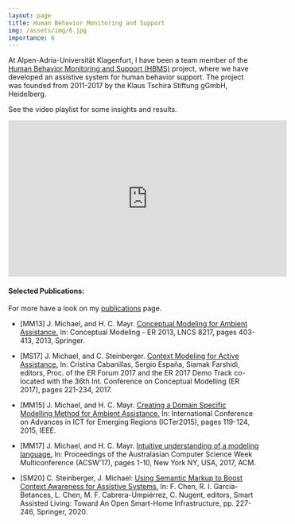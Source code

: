 ```yaml
---
layout: page
title: Human Behavior Monitoring and Support 
img: /assets/img/6.jpg
importance: 6
---
```


At Alpen-Adria-Universität Klagenfurt, I have been a team member of the
[Human Behavior Monitoring and Support (HBMS)](https://ae-ainf.aau.at/hbms/) 
project, where we have developed an assistive system for human behavior support.
The project was founded from 2011-2017 by the Klaus Tschira Stiftung gGmbH, Heidelberg. 

See the video playlist for some insights and results. 
<iframe width="560" height="315" src="https://www.youtube.com/embed/videoseries?list=PL0SyFKJu5CwtuEsVQrPLG6DmssYvlmoBu" title="YouTube video player" frameborder="0" allow="accelerometer; autoplay; clipboard-write; encrypted-media; gyroscope; picture-in-picture" allowfullscreen></iframe>

#### Selected Publications:
For more have a look on my [publications](../publications) page.

- [MM13] J. Michael, and H. C. Mayr. [Conceptual Modeling for Ambient Assistance.](https://dl.acm.org/doi/10.1007/978-3-642-41924-9_33) 
In: Conceptual Modeling - ER 2013, LNCS 8217, pages 403-413, 2013, Springer.

- [MS17] J. Michael, and C. Steinberger. [Context Modeling for Active Assistance.](http://ceur-ws.org/Vol-1979/paper-22.pdf) 
In: Cristina Cabanillas, Sergio España, Siamak Farshidi, editors, Proc. of the ER Forum 2017 and the ER 2017 
Demo Track co-located with the 36th Int. Conference on Conceptual Modelling (ER 2017), pages 221-234, 2017.

- [MM15] J. Michael, and H. C. Mayr. [Creating a Domain Specific Modelling Method for Ambient Assistance.](https://ieeexplore.ieee.org/document/7377676) 
In: International Conference on Advances in ICT for Emerging Regions (ICTer2015), pages 119-124, 2015, IEEE.

- [MM17] J. Michael, and H. C. Mayr. [Intuitive understanding of a modeling language.](https://dl.acm.org/doi/abs/10.1145/3014812.3014849)
In: Proceedings of the Australasian Computer Science Week Multiconference (ACSW'17), pages 1-10, New York NY, USA, 2017, ACM.

- [SM20] C. Steinberger, J. Michael: [Using Semantic Markup to Boost Context Awareness for Assistive Systems.](https://www.se-rwth.de/publications/Using-Semantic-Markup-to-Boost-Context-Awareness-for-Assistive-Systems.pdf)
In: F. Chen, R. I. García-Betances, L. Chen, M. F. Cabrera-Umpiérrez, C. Nugent, editors, 
Smart Assisted Living: Toward An Open Smart-Home Infrastructure, pp. 227-246, Springer, 2020.